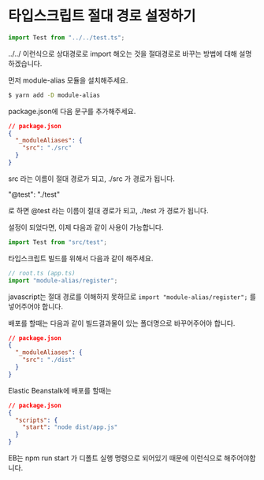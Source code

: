 # 타입스크립트 절대 경로 설정하기

```ts
import Test from "../../test.ts";
```

../../ 이런식으로 상대경로로 import 해오는 것을 절대경로로 바꾸는 방법에 대해 설명하겠습니다.

먼저 module-alias 모듈을 설치해주세요.

```sh
$ yarn add -D module-alias
```

package.json에 다음 문구를 추가해주세요.

```json
// package.json
{
  "_moduleAliases": {
    "src": "./src"
  }
}
```

src 라는 이름이 절대 경로가 되고, ./src 가 경로가 됩니다.

"@test": "./test"

로 하면 @test 라는 이름이 절대 경로가 되고, ./test 가 경로가 됩니다.

설정이 되었다면, 이제 다음과 같이 사용이 가능합니다.

```ts
import Test from "src/test";
```

타입스크립트 빌드를 위해서 다음과 같이 해주세요.

```ts
// root.ts (app.ts)
import "module-alias/register";
```

javascript는 절대 경로를 이해하지 못하므로 `import "module-alias/register";` 를 넣어주어야 합니다.

배포를 할때는 다음과 같이 빌드결과물이 있는 폴더명으로 바꾸어주어야 합니다.

```json
// package.json
{
  "_moduleAliases": {
    "src": "./dist"
  }
}
```

Elastic Beanstalk에 배포를 할때는

```json
// package.json
{
  "scripts": {
    "start": "node dist/app.js"
  }
}
```

EB는 npm run start 가 디폴트 실행 명령으로 되어있기 때문에 이런식으로 해주어야합니다.
